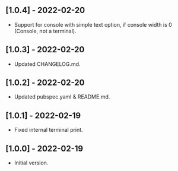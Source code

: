 ## [1.0.4] - 2022-02-20

* Support for console with simple text option, if console width is 0 (Console, not a terminal).

## [1.0.3] - 2022-02-20

* Updated CHANGELOG.md.

## [1.0.2] - 2022-02-20

* Updated pubspec.yaml & README.md.

## [1.0.1] - 2022-02-19

* Fixed internal terminal print.

## [1.0.0] - 2022-02-19

* Initial version.
